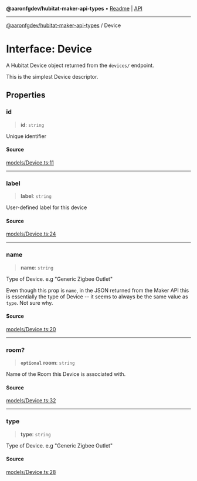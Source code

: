 **@aaronfgdev/hubitat-maker-api-types** • [Readme](../README.md) \| [API](../globals.md)

***

[@aaronfgdev/hubitat-maker-api-types](../README.md) / Device

# Interface: Device

A Hubitat Device object returned from the `devices/` endpoint.

This is the simplest Device descriptor.

## Properties

### id

> **id**: `string`

Unique identifier

#### Source

[models/Device.ts:11](https://github.com/aaronfg/hubitat-maker-api-types/blob/1509cff/src/models/Device.ts#L11)

***

### label

> **label**: `string`

User-defined label for this device

#### Source

[models/Device.ts:24](https://github.com/aaronfg/hubitat-maker-api-types/blob/1509cff/src/models/Device.ts#L24)

***

### name

> **name**: `string`

Type of Device. e.g "Generic Zigbee Outlet"

Even though this prop is `name`, in the JSON
returned from the Maker API this is essentially
the type of Device -- it seems to always be the same value
as `type`. Not sure why.

#### Source

[models/Device.ts:20](https://github.com/aaronfg/hubitat-maker-api-types/blob/1509cff/src/models/Device.ts#L20)

***

### room?

> **`optional`** **room**: `string`

Name of the Room this Device is associated with.

#### Source

[models/Device.ts:32](https://github.com/aaronfg/hubitat-maker-api-types/blob/1509cff/src/models/Device.ts#L32)

***

### type

> **type**: `string`

Type of Device. e.g "Generic Zigbee Outlet"

#### Source

[models/Device.ts:28](https://github.com/aaronfg/hubitat-maker-api-types/blob/1509cff/src/models/Device.ts#L28)
